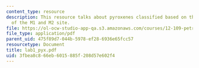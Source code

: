 ```yaml
---
content_type: resource
description: This resource talks about pyroxenes classified based on the occupancy
  of the M1 and M2 site.
file: https://ol-ocw-studio-app-qa.s3.amazonaws.com/courses/12-109-petrology-fall-2005/3fbea8c866eb6015885f208d57e602f4_lab1_pyx.pdf
file_type: application/pdf
parent_uid: 475f89d7-044b-5978-ef28-6936e65fcc57
resourcetype: Document
title: lab1_pyx.pdf
uid: 3fbea8c8-66eb-6015-885f-208d57e602f4
---
```

